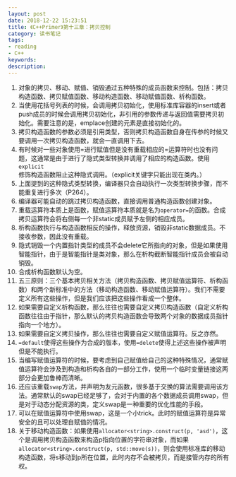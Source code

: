 ```yaml
---
layout: post
date: 2018-12-22 15:23:51
title: 《C++Primer》第十三章：拷贝控制
category: 读书笔记
tags:
- reading
- C++
keywords:
description:
---
```




1. 对象的拷贝、移动、赋值、销毁通过五种特殊的成员函数来控制。包括：拷贝构造函数、拷贝赋值函数、移动构造函数、移动赋值函数、析构函数。
2. 当使用花括号列表的时候，会调用拷贝初始化，使用标准库容器的insert或者push成员的时候会调用拷贝初始化，非引用的参数传递与返回值需要拷贝初始化。需要注意的是，emplace创建的元素是直接初始化的。
3. 拷贝构造函数的参数必须是引用类型，否则拷贝构造函数自身在传参的时候又要调用一次拷贝构造函数，就会一直调用下去。
4. 有时候对一些对象使用=进行赋值但是没有重载相应的=运算符时也没有问题，这通常是由于进行了隐式类型转换并调用了相应的构造函数。使用`explicit`修饰构造函数阻止这种隐式调用。（explicit关键字只能出现在类内。）
5. 上面提到的这种隐式类型转换，编译器只会自动执行一次类型转换步骤，而不能重复进行多次（P264）。
6. 编译器可能自动的跳过拷贝构造函数，直接调用普通构造函数创建对象。
7. 重载运算符本质上是函数，赋值运算符本质就是名为`operator=`的函数。合成拷贝运算符会将右侧每一个非static成员赋予左侧的相应成员。
8. 析构函数执行与构造函数相反的操作，释放资源，销毁非static数据成员。不接收参数，因此没有重载。
9. 隐式销毁一个内置指针类型的成员不会delete它所指向的对象，但是如果使用智能指针，由于是智能指针是类对象，那么在析构截断智能指针成员会被自动销毁。
10. 合成析构函数默认为空。
11. 五三原则：三个基本拷贝相关方法（拷贝构造函数、拷贝赋值运算符、析构函数）和两个新标准中的方法（移动构造函数、移动赋值运算符）。我们不需要定义所有这些操作，但是我们应该把这些操作看成一个整体。
12. 如果需要自定义析构函数，那么往往也需要自定义拷贝构造函数（自定义析构函数往往由于指针，那么默认的拷贝构造函数会导致两个对象的数据成员指针指向一个地方）。
13. 如果需要自定义拷贝操作，那么往往也需要自定义赋值运算符。反之亦然。
14. `=default`使得这些操作为合成的版本，使用`=delete`使得上述这些操作被声明但是不能执行。
15. 当编写赋值运算符的时候，要考虑到自己赋值给自己的这种特殊情况，通常赋值运算符会涉及到构造和析构各自的一部分工作，使用一个临时变量链接这两部分会更加鲁棒而清晰。
16. 还应该重载`swap`方法，并声明为友元函数，很多基于交换的算法需要调用该方法。通常默认的swap已经足够了，会对于内置的各个数据成员调用swap，但是对于动态分配资源的类，定义swap是一种重要的优化性能的手段。
17. 可以在赋值运算符中使用swap，这是一个小trick。此时的赋值运算符是异常安全的且可以处理自赋值的情况。
18. 关于移动构造函数：如果使用`allocator<string>.construct(p, 'asd')`，这个是调用拷贝构造函数来构造p指向位置的字符串对象，而如果`allocator<string>.construct(p, std::move(s))`，则会使用标准库的移动构造函数，将s移动到p所在位置，此时内存不会被拷贝，而是接管内存的所有权。
